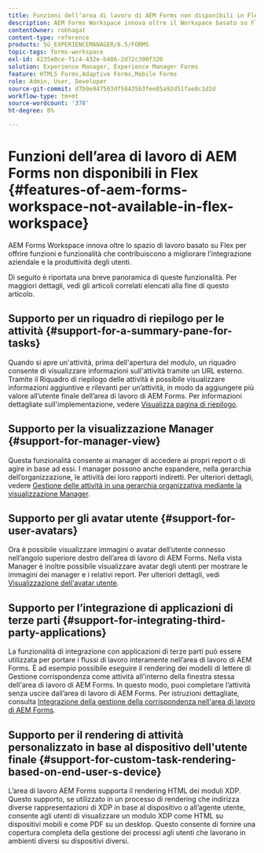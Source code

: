 ```yaml
---
title: Funzioni dell’area di lavoro di AEM Forms non disponibili in Flex
description: AEM Forms Workspace innova oltre il Workspace basato su Flex. Scopri le differenze nelle funzionalità di.
contentOwner: robhagat
content-type: reference
products: SG_EXPERIENCEMANAGER/6.5/FORMS
topic-tags: forms-workspace
exl-id: 4235e0ce-f1c4-432e-b486-2d72c390f320
solution: Experience Manager, Experience Manager Forms
feature: HTML5 Forms,Adaptive Forms,Mobile Forms
role: Admin, User, Developer
source-git-commit: d7b9e947503df58435b3fee85a92d51fae8c1d2d
workflow-type: tm+mt
source-wordcount: '378'
ht-degree: 0%

---
```


# Funzioni dell’area di lavoro di AEM Forms non disponibili in Flex {#features-of-aem-forms-workspace-not-available-in-flex-workspace}

AEM Forms Workspace innova oltre lo spazio di lavoro basato su Flex per offrire funzioni e funzionalità che contribuiscono a migliorare l’integrazione aziendale e la produttività degli utenti.

Di seguito è riportata una breve panoramica di queste funzionalità. Per maggiori dettagli, vedi gli articoli correlati elencati alla fine di questo articolo.

## Supporto per un riquadro di riepilogo per le attività {#support-for-a-summary-pane-for-tasks}

Quando si apre un&#39;attività, prima dell&#39;apertura del modulo, un riquadro consente di visualizzare informazioni sull&#39;attività tramite un URL esterno. Tramite il Riquadro di riepilogo delle attività è possibile visualizzare informazioni aggiuntive e rilevanti per un’attività, in modo da aggiungere più valore all’utente finale dell’area di lavoro di AEM Forms. Per informazioni dettagliate sull&#39;implementazione, vedere [Visualizza pagina di riepilogo](/help/forms/using/displaying-information-task-summary-pane.md).

## Supporto per la visualizzazione Manager {#support-for-manager-view}

Questa funzionalità consente ai manager di accedere ai propri report o di agire in base ad essi. I manager possono anche espandere, nella gerarchia dell’organizzazione, le attività dei loro rapporti indiretti. Per ulteriori dettagli, vedere [Gestione delle attività in una gerarchia organizzativa mediante la visualizzazione Manager](/help/forms/using/tasks-organizational-hierarchy-using-manager.md).

## Supporto per gli avatar utente {#support-for-user-avatars}

Ora è possibile visualizzare immagini o avatar dell’utente connesso nell’angolo superiore destro dell’area di lavoro di AEM Forms. Nella vista Manager è inoltre possibile visualizzare avatar degli utenti per mostrare le immagini dei manager e i relativi report. Per ulteriori dettagli, vedi [Visualizzazione dell&#39;avatar utente](/help/forms/using/displaying-user-avatar.md).

## Supporto per l’integrazione di applicazioni di terze parti {#support-for-integrating-third-party-applications}

La funzionalità di integrazione con applicazioni di terze parti può essere utilizzata per portare i flussi di lavoro interamente nell’area di lavoro di AEM Forms. È ad esempio possibile eseguire il rendering dei modelli di lettere di Gestione corrispondenza come attività all&#39;interno della finestra stessa dell&#39;area di lavoro di AEM Forms. In questo modo, puoi completare l’attività senza uscire dall’area di lavoro di AEM Forms. Per istruzioni dettagliate, consulta [Integrazione della gestione della corrispondenza nell&#39;area di lavoro di AEM Forms](/help/forms/using/integrating-correspondence-management-html-workspace.md).

## Supporto per il rendering di attività personalizzato in base al dispositivo dell&#39;utente finale {#support-for-custom-task-rendering-based-on-end-user-s-device}

L’area di lavoro AEM Forms supporta il rendering HTML dei moduli XDP. Questo supporto, se utilizzato in un processo di rendering che indirizza diverse rappresentazioni di XDP in base al dispositivo o all’agente utente, consente agli utenti di visualizzare un modulo XDP come HTML su dispositivi mobili e come PDF su un desktop. Questo consente di fornire una copertura completa della gestione dei processi agli utenti che lavorano in ambienti diversi su dispositivi diversi.
